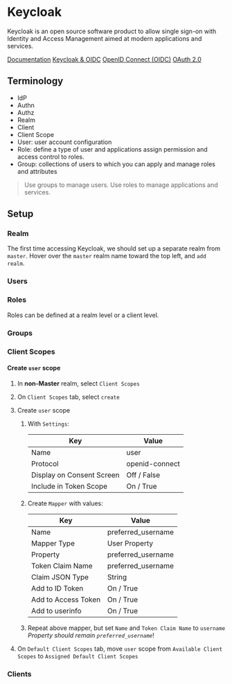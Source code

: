 # Keycloak

Keycloak is an open source software product to allow single sign-on with
Identity and Access Management aimed at modern applications and services.

[Documentation](https://wjw465150.gitbooks.io/keycloak-documentation)
[Keycloak & OIDC](https://www.keycloak.org/docs/latest/securing_apps/#other-openid-connect-libraries)
[OpenID Connect (OIDC)](https://openid.net/connect/)
[OAuth 2.0](https://oauth.net/2/)

## Terminology

- IdP
- Authn
- Authz
- Realm
- Client
- Client Scope
- User: user account configuration
- Role: define a type of user and applications assign permission and access control to roles.
- Group: collections of users to which you can apply and manage roles and attributes

> Use groups to manage users. Use roles to manage applications and services.

## Setup

### Realm

The first time accessing Keycloak, we should set up a separate realm from `master`.
Hover over the `master` realm name toward the top left, and `add realm`.

### Users

### Roles

Roles can be defined at a realm level or a client level.

### Groups

### Client Scopes

#### Create `user` scope

1. In **non-Master** realm, select `Client Scopes`
2. On `Client Scopes` tab, select `create`
3. Create `user` scope
   1. With `Settings`:

      | Key | Value |
      |-----|-------|
      | Name | user |
      | Protocol | openid-connect|
      | Display on Consent Screen | Off / False |
      | Include in Token Scope | On / True |

   2. Create `Mapper` with values:

      | Key | Value |
      |-----|-------|
      | Name | preferred_username |
      | Mapper Type | User Property |
      | Property | preferred_username |
      | Token Claim Name | preferred_username |
      | Claim JSON Type | String |
      | Add to ID Token | On / True |
      | Add to Access Token | On / True |
      | Add to userinfo | On / True |

   3. Repeat above mapper, but set `Name` and `Token Claim Name` to `username`
      _Property should remain `preferred_username`_!

4. On `Default Client Scopes` tab, move `user` scope from `Available Client Scopes` to `Assigned Default Client Scopes`

### Clients
